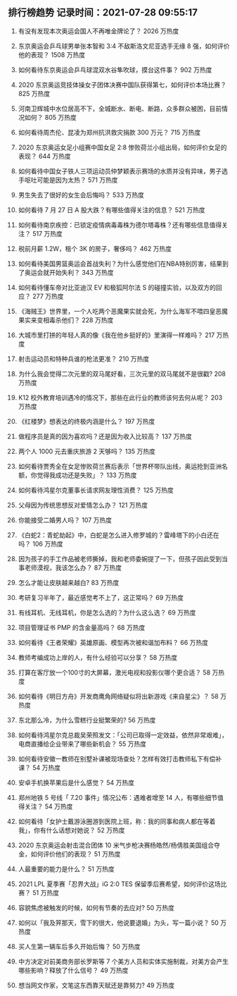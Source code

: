 
## 排行榜趋势 记录时间：2021-07-28 09:55:17
  
  1. 有没有发现本次奥运会国人不再唯金牌论了？ 2026 万热度
    
  2. 东京奥运会乒乓球男单张本智和 3:4 不敌斯洛文尼亚选手无缘 8 强，如何评价他的表现？ 1508 万热度
    
  3. 如何看待东京奥运会乒乓球混双水谷隼吹球，摸台这件事？ 902 万热度
    
  4. 2020 东京奥运竞技体操女子团体决赛中国队获得第七，如何评价本场比赛？ 825 万热度
    
  5. 河南卫辉城中水位居高不下，全城断水、断电、断路，众多群众被困，目前情况如何？ 805 万热度
    
  6. 如何看待周杰伦、昆凌为郑州抗洪救灾捐款 300 万元？ 715 万热度
    
  7. 2020 东京奥运女足小组赛中国女足 2:8 惨败荷兰小组出局，如何评价女足的表现？ 644 万热度
    
  8. 如何看待中国女子铁人三项运动员仲梦颖表示赛场的水质并没有异味，男子选手呕吐可能是因为太热？ 571 万热度
    
  9. 男生失去了很好的女生会后悔吗？ 533 万热度
    
  10. 如何看待 7 月 27 日 A 股大跌？有哪些值得关注的信息？ 521 万热度
    
  11. 如何看待南京疾控：已锁定疫情病毒毒株为德尔塔毒株？还有哪些信息值得关注？ 517 万热度
    
  12. 税前月薪 1.2W，租个 3K 的房子，奢侈吗？ 462 万热度
    
  13. 如何看待美国男篮奥运会首战失利？为什么感觉他们在NBA特别厉害，结果到了奥运会就开始失利？ 343 万热度
    
  14. 如何看待懂车帝对比亚迪汉 EV 和极狐阿尔法 S 的碰撞实验，以及双方的回应？ 277 万热度
    
  15. 《海贼王》世界里，一个人吃两个恶魔果实就会死，为什么海军不喂四皇恶魔果实来变相毒杀他们？ 228 万热度
    
  16. 大城市里打拼的年轻人真的像《我在他乡挺好的》里演得一样难吗？ 217 万热度
    
  17. 射击运动员和特种兵谁的枪法更准？ 210 万热度
    
  18. 为什么我会觉得二次元里的双马尾好看，三次元里的双马尾就不是很戳? 208 万热度
    
  19. K12 校外教育培训遇冷的情况下，那些在此行业的教师该何去何从呢？ 203 万热度
    
  20. 《红楼梦》想表达的终极内涵是什么？ 197 万热度
    
  21. 做程序员是真的因为喜欢吗？还是因为收入比较高？ 137 万热度
    
  22. 两个人 1000 元去重庆旅游 2 天够吗？ 135 万热度
    
  23. 如何看待贾秀全在女足惨败荷兰赛后表示「世界杯带队出线，奥运抢到亚洲名额，你觉得我成功还是失败」？ 133 万热度
    
  24. 如何看待鸿星尔克董事长请求网友理性消费？ 125 万热度
    
  25. 父母因为传统思想反对爱情怎么办？ 121 万热度
    
  26. 你能接受二婚男人吗？ 107 万热度
    
  27. 《白蛇2：青蛇劫起》中，白蛇是怎么进入修罗城的？雷峰塔下的小白还在吗？ 106 万热度
    
  28. 因为孩子的手工作品被老师撕掉，我和老师委婉提了一下，但孩子因此受到当事老师漠视，我该怎么办？ 87 万热度
    
  29. 怎么才能让皮肤越来越白? 83 万热度
    
  30. 考研复习半年了，最近感觉考不上了，这正常吗？ 69 万热度
    
  31. 有线耳机、无线耳机，你是怎么选的？为什么这么选？ 69 万热度
    
  32. 项目管理证书 PMP 的含金量高吗？ 68 万热度
    
  33. 如何看待《王者荣耀》英雄原画、模型再次被和谐加布料？ 66 万热度
    
  34. 教师考编成功上岸的人，有什么经验可以分享？ 58 万热度
    
  35. 打算在客厅放一个100寸的大屏幕，激光电视和投影仪哪个更合适？ 58 万热度
    
  36. 如何看待《明日方舟》开发商鹰角网络疑似将出新游戏《来自星尘》？ 58 万热度
    
  37. 东北那么冷，为什么雪糕行业挺繁荣的? 56 万热度
    
  38. 如何看待鸿星尔克总裁吴荣照发文：「公司已取得一定效益，依然非常艰难」，电商直播给企业带来了哪些新机会？ 55 万热度
    
  39. 如何看待安徽一教师在别墅补课被现场查处？怎样有效打击教师私下有偿补课？ 54 万热度
    
  40. 安卓手机换苹果后是什么感觉？ 54 万热度
    
  41. 郑州地铁 5 号线「 7.20 事件」情况公布：遇难者增至 14 人，有哪些细节值得关注？ 54 万热度
    
  42. 如何看待「女护士戴游泳圈游到医院上班，称：我的同事和病人都在等着我」，你有什么话想对她说？ 52 万热度
    
  43. 2020 东京奥运会射击混合团体 10 米气步枪决赛杨皓然/杨倩胜美国组合夺金，如何评价他们的表现？ 51 万热度
    
  44. 人最重要的能力是什么？ 51 万热度
    
  45. 2021 LPL 夏季赛「忍界大战」iG 2:0 TES 保留季后赛希望，如何评价这场比赛？ 51 万热度
    
  46. 容貌焦虑被触发的时候，如何有节奏的去应对? 50 万热度
    
  47. 如何以「我及笄那天，雪下的很大，他说要退婚」为头，写一篇小说？ 50 万热度
    
  48. 买人生第一辆车后多久开始后悔？ 50 万热度
    
  49. 中方决定对前美商务部长罗斯等 7 个美方人员和实体实施制裁，对美方会产生哪些影响？释放了什么信号？ 49 万热度
    
  50. 想当网文作家，文笔这东西靠天赋还是靠努力? 49 万热度
    